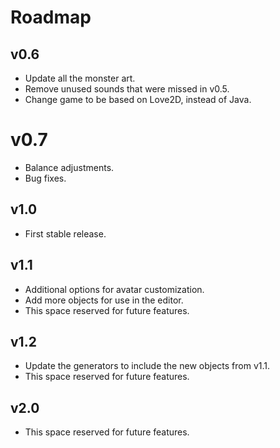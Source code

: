 # Roadmap

## v0.6
* Update all the monster art.
* Remove unused sounds that were missed in v0.5.
* Change game to be based on Love2D, instead of Java.

# v0.7
* Balance adjustments.
* Bug fixes.

## v1.0
* First stable release.

## v1.1
* Additional options for avatar customization.
* Add more objects for use in the editor.
* This space reserved for future features.

## v1.2
* Update the generators to include the new objects from v1.1.
* This space reserved for future features.

## v2.0
* This space reserved for future features.